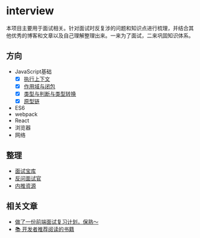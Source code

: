 # interview

本项目主要用于面试相关。针对面试时反复涉的问题和知识点进行梳理，并结合其他优秀的博客和文章以及自己理解整理出来。一来为了面试，二来巩固知识体系。

## 方向

- JavaScript基础
  - [x] [执行上下文](JavaScript/执行上下文.md)
  - [x] [作用域与闭包](JavaScript/作用域与闭包.md)
  - [x] [类型与判断与类型转换](JavaScript/类型与判断.md)
  - [x] [原型链](JavaScript/原型.md)
- ES6
- webpack
- React
- 浏览器
- 网络

## 整理

- [面试宝库](一些不太全的知识点.md)
- [反问面试官](反问面试官.md)
- [内推资源](内推资源.md)

## 相关文章

- [做了一份前端面试复习计划，保熟～](https://juejin.cn/post/7061588533214969892)
- [📚 开发者推荐阅读的书籍](https://github.com/guanpengchn/awesome-books)
